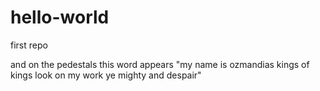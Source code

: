 # hello-world
first repo

and on the pedestals this word appears "my name is ozmandias kings of kings look on my work ye mighty and despair"
